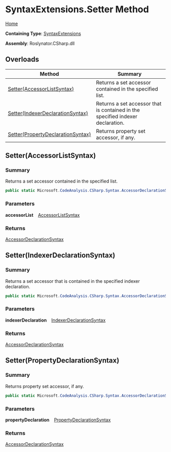 # SyntaxExtensions\.Setter Method

[Home](../../../../README.md)

**Containing Type**: [SyntaxExtensions](../README.md)

**Assembly**: Roslynator\.CSharp\.dll

## Overloads

| Method | Summary |
| ------ | ------- |
| [Setter(AccessorListSyntax)](#Roslynator_CSharp_SyntaxExtensions_Setter_Microsoft_CodeAnalysis_CSharp_Syntax_AccessorListSyntax_) | Returns a set accessor contained in the specified list\. |
| [Setter(IndexerDeclarationSyntax)](#Roslynator_CSharp_SyntaxExtensions_Setter_Microsoft_CodeAnalysis_CSharp_Syntax_IndexerDeclarationSyntax_) | Returns a set accessor that is contained in the specified indexer declaration\. |
| [Setter(PropertyDeclarationSyntax)](#Roslynator_CSharp_SyntaxExtensions_Setter_Microsoft_CodeAnalysis_CSharp_Syntax_PropertyDeclarationSyntax_) | Returns property set accessor, if any\. |

## Setter\(AccessorListSyntax\) <a name="Roslynator_CSharp_SyntaxExtensions_Setter_Microsoft_CodeAnalysis_CSharp_Syntax_AccessorListSyntax_"></a>

### Summary

Returns a set accessor contained in the specified list\.

```csharp
public static Microsoft.CodeAnalysis.CSharp.Syntax.AccessorDeclarationSyntax Setter(this Microsoft.CodeAnalysis.CSharp.Syntax.AccessorListSyntax accessorList)
```

### Parameters

**accessorList** &ensp; [AccessorListSyntax](https://docs.microsoft.com/en-us/dotnet/api/microsoft.codeanalysis.csharp.syntax.accessorlistsyntax)

### Returns

[AccessorDeclarationSyntax](https://docs.microsoft.com/en-us/dotnet/api/microsoft.codeanalysis.csharp.syntax.accessordeclarationsyntax)

## Setter\(IndexerDeclarationSyntax\) <a name="Roslynator_CSharp_SyntaxExtensions_Setter_Microsoft_CodeAnalysis_CSharp_Syntax_IndexerDeclarationSyntax_"></a>

### Summary

Returns a set accessor that is contained in the specified indexer declaration\.

```csharp
public static Microsoft.CodeAnalysis.CSharp.Syntax.AccessorDeclarationSyntax Setter(this Microsoft.CodeAnalysis.CSharp.Syntax.IndexerDeclarationSyntax indexerDeclaration)
```

### Parameters

**indexerDeclaration** &ensp; [IndexerDeclarationSyntax](https://docs.microsoft.com/en-us/dotnet/api/microsoft.codeanalysis.csharp.syntax.indexerdeclarationsyntax)

### Returns

[AccessorDeclarationSyntax](https://docs.microsoft.com/en-us/dotnet/api/microsoft.codeanalysis.csharp.syntax.accessordeclarationsyntax)

## Setter\(PropertyDeclarationSyntax\) <a name="Roslynator_CSharp_SyntaxExtensions_Setter_Microsoft_CodeAnalysis_CSharp_Syntax_PropertyDeclarationSyntax_"></a>

### Summary

Returns property set accessor, if any\.

```csharp
public static Microsoft.CodeAnalysis.CSharp.Syntax.AccessorDeclarationSyntax Setter(this Microsoft.CodeAnalysis.CSharp.Syntax.PropertyDeclarationSyntax propertyDeclaration)
```

### Parameters

**propertyDeclaration** &ensp; [PropertyDeclarationSyntax](https://docs.microsoft.com/en-us/dotnet/api/microsoft.codeanalysis.csharp.syntax.propertydeclarationsyntax)

### Returns

[AccessorDeclarationSyntax](https://docs.microsoft.com/en-us/dotnet/api/microsoft.codeanalysis.csharp.syntax.accessordeclarationsyntax)

